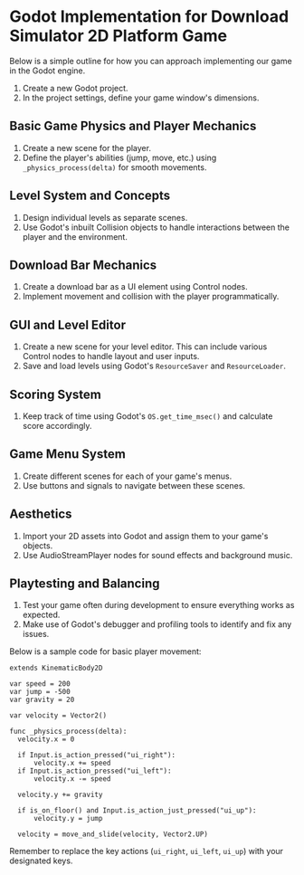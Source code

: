 # Godot Implementation for Download Simulator 2D Platform Game

Below is a simple outline for how you can approach implementing our game in the Godot engine.

1. Create a new Godot project.
2. In the project settings, define your game window's dimensions.

## Basic Game Physics and Player Mechanics
1. Create a new scene for the player.
2. Define the player's abilities (jump, move, etc.) using `_physics_process(delta)` for smooth movements.

## Level System and Concepts
1. Design individual levels as separate scenes.
2. Use Godot's inbuilt Collision objects to handle interactions between the player and the environment.

## Download Bar Mechanics
1. Create a download bar as a UI element using Control nodes.
2. Implement movement and collision with the player programmatically.

## GUI and Level Editor
1. Create a new scene for your level editor. This can include various Control nodes to handle layout and user inputs.
2. Save and load levels using Godot's `ResourceSaver` and `ResourceLoader`.

## Scoring System
1. Keep track of time using Godot's `OS.get_time_msec()` and calculate score accordingly.

## Game Menu System
1. Create different scenes for each of your game's menus.
2. Use buttons and signals to navigate between these scenes.

## Aesthetics
1. Import your 2D assets into Godot and assign them to your game's objects.
2. Use AudioStreamPlayer nodes for sound effects and background music.

## Playtesting and Balancing
1. Test your game often during development to ensure everything works as expected.
2. Make use of Godot's debugger and profiling tools to identify and fix any issues.

Below is a sample code for basic player movement:

```
extends KinematicBody2D

var speed = 200
var jump = -500
var gravity = 20

var velocity = Vector2()

func _physics_process(delta):
  velocity.x = 0

  if Input.is_action_pressed("ui_right"):
      velocity.x += speed
  if Input.is_action_pressed("ui_left"):
      velocity.x -= speed

  velocity.y += gravity

  if is_on_floor() and Input.is_action_just_pressed("ui_up"):
      velocity.y = jump 

  velocity = move_and_slide(velocity, Vector2.UP)
```

Remember to replace the key actions (`ui_right`, `ui_left`, `ui_up`) with your designated keys.
